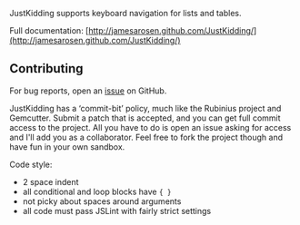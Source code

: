JustKidding supports keyboard navigation for lists and tables.

Full documentation:
[http://jamesarosen.github.com/JustKidding/](http://jamesarosen.github.com/JustKidding/)

## Contributing ##

For bug reports, open an
[issue](https://github.com/jamesarosen/JustKidding/issues) on GitHub.

JustKidding has a ‘commit-bit’ policy, much like the Rubinius project
and Gemcutter. Submit a patch that is accepted, and you can get full
commit access to the project. All you have to do is open an issue
asking for access and I'll add you as a collaborator.
Feel free to fork the project though and have fun in your own sandbox.

Code style:

 * 2 space indent
 * all conditional and loop blocks have `{ }`
 * not picky about spaces around arguments
 * all code must pass JSLint with fairly strict settings

